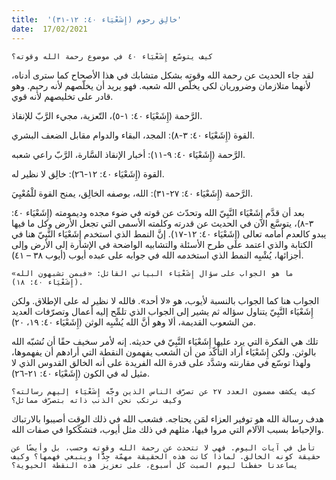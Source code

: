 ```yaml
---
title:  'خالِق رحوم (إِشَعْيَاء ٤٠: ١٢-٣١)'
date:  17/02/2021
---
```


`كيف يتوسّع إِشَعْيَاء ٤٠ في موضوع رحمة الله وقوته؟`

لقد جاء الحديث عن رحمة الله وقوته بشكل متشابك في هذا الأصحاح كما سترى أدناه، لأنهما متلازمان وضروريان لكي يخلّص الله شعبه. فهو يريد أن يخلّصهم لأنه رحيم. وهو قادر على تخليصهم لأنه قوي.

الرَّحمة (إِشَعْيَاء ٤٠: ١-٥)، التّعزية، مجيء الرَّبّ للإنقاذ.

القوة (إِشَعْيَاء ٤٠: ٣-٨): المجد، البقاء والدوام مقابل الضعف البشري.

الرَّحمة (إِشَعْيَاء ٤٠: ٩-١١): أخبار الإنقاذ السَّارة، الرَّبّ راعي شعبه.

القوة (إِشَعْيَاء ٤٠: ١٢-٢٦): خالِق لا نظير له.

الرَّحمة (إِشَعْيَاء ٤٠: ٢٧-٣١): الله، بوصفه الخالِق، يمنح القوة للْمُعْيِيَ.

بعد أن قدَّم إِشَعْيَاء النَّبِيّ الله وتحدّث عن قوته في ضوء مجده وديمومته (إِشَعْيَاء ٤٠: ٣-٨)، يتوسَّع الآن في الحديث عن قدرته وكلمته الأسمى التي تجعل الأرض وكل ما فيها يبدو كالعدم أمامه تعالى (إِشَعْيَاء ٤٠: ١٢-١٧). إنَّ النمط الذي استخدم إِشَعْيَاء النَّبِيّ هنا في الكتابة والذي اعتمد على طرح الأسئلة والتشابيه الواضحة في الإشارة إلى الأرض وإلى أجزائها، يُشْبِه النمط الذي استخدمه الله في جوابه على عبده أيوب (أيوب ٣٨ – ٤١).

`ما هو الجواب على سؤال إِشَعْيَاء البياني القائل: «فبمن تشبهون الله» (إِشَعْيَاء ٤٠: ١٨).`

الجواب هنا كما الجواب بالنسبة لأيوب، هو «لا أحد». فالله لا نظير له على الإطلاق. ولكن إِشَعْيَاء النَّبِيّ يتناول سؤاله ثم يشير إلى الجواب الذي تلمِّح إليه أعمال وتصرّفات العديد من الشعوب القديمة، ألا وهو أنَّ الله يُشْبِه الوثن (إِشَعْيَاء ٤٠: ١٩، ٢٠).

تلك هي الفكرة التي يرد عليها إِشَعْيَاء النَّبِيّ في حديثه. إنه لأمر سخيف حقًا أن نُشبّه الله بالوثن. ولكن إِشَعْيَاء أراد التأكّد من أن الشعب يفهمون النقطة التي أرادهم أن يفهموها، ولهذا توسّع في مقارنته وشدَّد على قدرة الله الفريدة على أنه الخالق القدوس الذي لا مثيل له في الكون (إِشَعْيَاء ٤٠: ٢١-٢٦).

`كيف يكشف مضمون العدد ٢٧ عن تصرّف الناس الذين وجَّه إِشَعْيَاء إليهم رسالته؟ وكيف نرتكب نحن الذنب ذاته بتصرّف مماثل؟`

هدف رسالة الله هو توفير العزاء لمَن يحتاجه. فشعب الله في ذلك الوقت أصيبوا بالارتباك والإحباط بسبب الآلام التي مروا فيها، مثلهم في ذلك مثل أيوب، فتشكّكوا في صفات الله.

`تأمل في آيات اليوم. فهي لا تتحدث عن رحمة الله وقوته وحسب، بل وأيضًا عن حقيقة كونه الخالق. لماذا كانت هذه الحقيقة مهمّة جِدًّا وينبغي فهمها؟ وكيف يساعدنا حفظنا ليوم السبت كل أسبوع، على تعزيز هذه النقطة الحيوية؟`